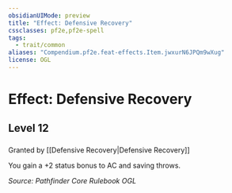 ```yaml
---
obsidianUIMode: preview
title: "Effect: Defensive Recovery"
cssclasses: pf2e,pf2e-spell
tags:
  - trait/common
aliases: "Compendium.pf2e.feat-effects.Item.jwxurN6JPQm9wXug"
license: OGL
---
```

# Effect: Defensive Recovery
## Level 12
### 






Granted by [[Defensive Recovery|Defensive Recovery]]

You gain a +2 status bonus to AC and saving throws.

*Source: Pathfinder Core Rulebook*
*OGL*